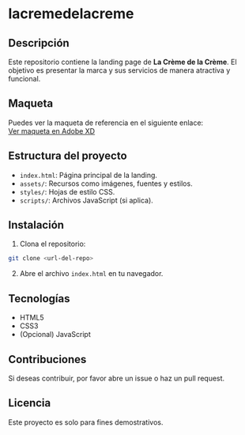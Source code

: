 # lacremedelacreme
## Descripción

Este repositorio contiene la landing page de **La Crème de la Crème**. El objetivo es presentar la marca y sus servicios de manera atractiva y funcional.

## Maqueta

Puedes ver la maqueta de referencia en el siguiente enlace:  
[Ver maqueta en Adobe XD](https://xd.adobe.com/view/61612547-e74d-4422-bbca-e3f51ff1ae1c-3432/?fullscreen)

## Estructura del proyecto

- `index.html`: Página principal de la landing.
- `assets/`: Recursos como imágenes, fuentes y estilos.
- `styles/`: Hojas de estilo CSS.
- `scripts/`: Archivos JavaScript (si aplica).

## Instalación

1. Clona el repositorio:
  ```bash
  git clone <url-del-repo>
  ```
2. Abre el archivo `index.html` en tu navegador.

## Tecnologías

- HTML5
- CSS3
- (Opcional) JavaScript

## Contribuciones

Si deseas contribuir, por favor abre un issue o haz un pull request.

## Licencia

Este proyecto es solo para fines demostrativos.